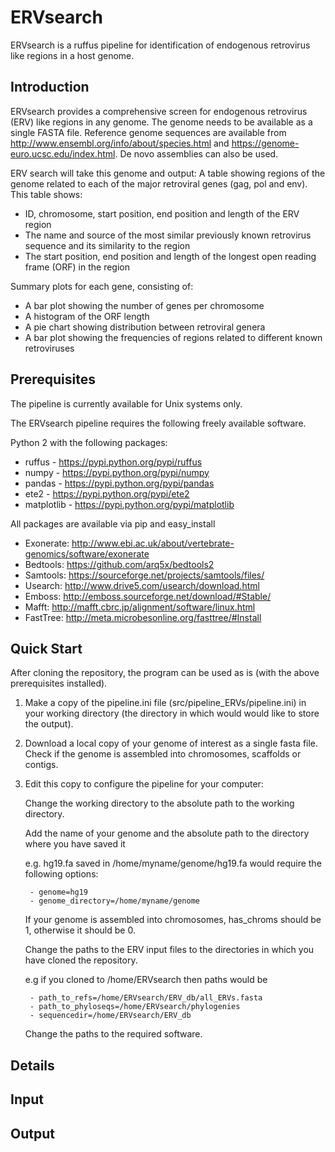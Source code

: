 # ERVsearch

ERVsearch is a ruffus pipeline for identification of endogenous retrovirus like regions in a host genome.

Introduction
------------
ERVsearch provides a comprehensive screen for endogenous retrovirus (ERV) like regions in any genome.  The genome needs to be available as a single FASTA file.
Reference genome sequences are available from http://www.ensembl.org/info/about/species.html and https://genome-euro.ucsc.edu/index.html. De novo assemblies can also be used.

ERV search will take this genome and output:
A table showing regions of the genome related to each of the major retroviral genes (gag, pol and env).  This table shows:
- ID, chromosome, start position, end position and length of the ERV region
- The name and source of the most similar previously known retrovirus sequence and its similarity to the region
- The start position, end position and length of the longest open reading frame (ORF) in the region

Summary plots for each gene, consisting of:
- A bar plot showing the number of genes per chromosome
- A histogram of the ORF length
- A pie chart showing distribution between retroviral genera
- A bar plot showing the frequencies of regions related to different known retroviruses

Prerequisites
-------------
The pipeline is currently available for Unix systems only.

The ERVsearch pipeline requires the following freely available software.

Python 2 with the following packages:
- ruffus - https://pypi.python.org/pypi/ruffus
- numpy - https://pypi.python.org/pypi/numpy
- pandas - https://pypi.python.org/pypi/pandas
- ete2 - https://pypi.python.org/pypi/ete2
- matplotlib - https://pypi.python.org/pypi/matplotlib

All packages are available via pip and easy_install


- Exonerate: http://www.ebi.ac.uk/about/vertebrate-genomics/software/exonerate
- Bedtools: https://github.com/arq5x/bedtools2
- Samtools: https://sourceforge.net/projects/samtools/files/
- Usearch: http://www.drive5.com/usearch/download.html
- Emboss: http://emboss.sourceforge.net/download/#Stable/
- Mafft: http://mafft.cbrc.jp/alignment/software/linux.html
- FastTree: http://meta.microbesonline.org/fasttree/#Install


Quick Start
-----------
After cloning the repository, the program can be used as is (with the above prerequisites installed).

1. Make a copy of the pipeline.ini file (src/pipeline_ERVs/pipeline.ini) in your working directory (the directory in which would would like to store the output).

2. Download a local copy of your genome of interest as a single fasta file.  Check if the genome is assembled into chromosomes, scaffolds or contigs.

3. Edit this copy to configure the pipeline for your computer:

    Change the working directory to the absolute path to the working directory.

    Add the name of your genome and the absolute path to the directory where you have saved it

      e.g. hg19.fa saved in /home/myname/genome/hg19.fa would require the following options:
      
        - genome=hg19
        - genome_directory=/home/myname/genome
    
    If your genome is assembled into chromosomes, has_chroms should be 1, otherwise it should be 0.

    Change the paths to the ERV input files to the directories in which you have cloned the repository.

      e.g if you cloned to /home/ERVsearch then paths would be
      
        - path_to_refs=/home/ERVsearch/ERV_db/all_ERVs.fasta
        - path_to_phyloseqs=/home/ERVsearch/phylogenies
        - sequencedir=/home/ERVsearch/ERV_db

    Change the paths to the required software.

Details
-------
Input
-----
Output
------
